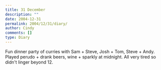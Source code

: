 ```yaml
---
title: 31 December
description: ""
date: 2004-12-31
permalink: 2004/12/31/diary/
author: Cindy
comments: []
type: Diary
---
```


Fun dinner party of curries with Sam + Steve, Josh + Tom, Steve + Andy. Played perudo + drank beers, wine + sparkly at midnight. All very tired so didn't linger beyond 12.
